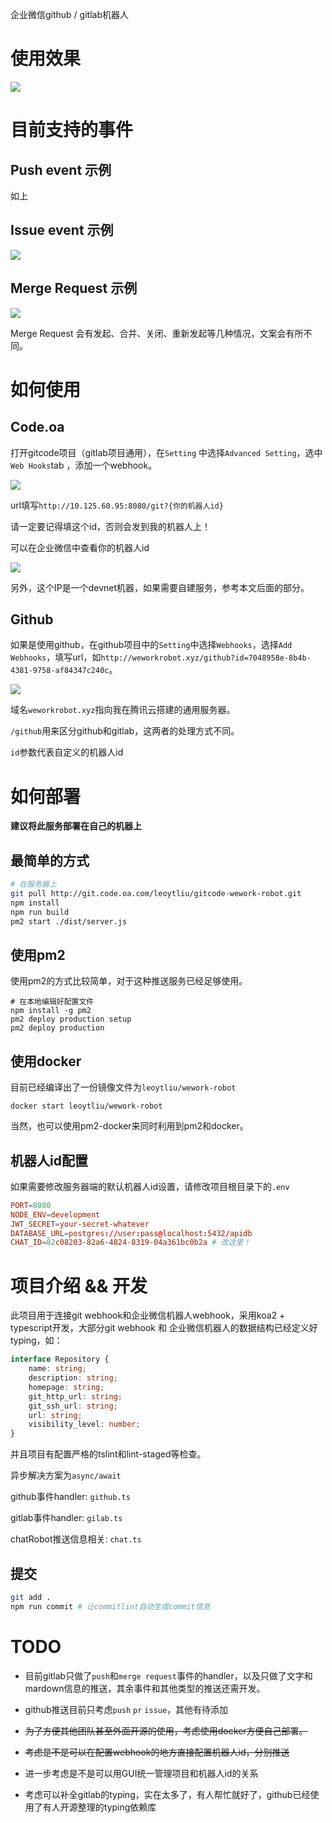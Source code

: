 企业微信github / gitlab机器人

# 使用效果

![](https://tuchuang-1251767583.cos.ap-guangzhou.myqcloud.com/push-demo2.png)

# 目前支持的事件
## Push event 示例

如上

## Issue event 示例

![](https://tuchuang-1251767583.cos.ap-guangzhou.myqcloud.com/git-robot/issue2.png)

## Merge Request 示例

![](https://tuchuang-1251767583.cos.ap-guangzhou.myqcloud.com/git-robot/mr2.png)

Merge Request 会有发起、合并、关闭、重新发起等几种情况，文案会有所不同。

# 如何使用

## Code.oa

打开gitcode项目（gitlab项目通用），在`Setting` 中选择`Advanced Setting`，选中`Web Hooks`tab ，添加一个webhook。

![](https://tuchuang-1251767583.cos.ap-guangzhou.myqcloud.com/git-robot/mr.png?q-sign-algorithm=sha1&q-ak=AKID3YCCXEKbGk6HXgtTPRJ1w23hRFvg3Ocz&q-sign-time=1556117828;1556118728&q-key-time=1556117828;1556118728&q-header-list=&q-url-param-list=&q-signature=c25eabb7684f485ab28955a9f6d17ca23e1ec5e6)

url填写`http://10.125.60.95:8080/git?{你的机器人id}`

请一定要记得填这个id，否则会发到我的机器人上！

可以在企业微信中查看你的机器人id

![](https://tuchuang-1251767583.cos.ap-guangzhou.myqcloud.com/wework-demo.jpg)

另外，这个IP是一个devnet机器，如果需要自建服务，参考本文后面的部分。

## Github

如果是使用github，在github项目中的`Setting`中选择`Webhooks`，选择`Add Webhooks`，填写url，如`http://weworkrobot.xyz/github?id=7048958e-8b4b-4381-9758-af84347c240c`。

![](https://tuchuang-1251767583.cos.ap-guangzhou.myqcloud.com/github-demo.png)

域名`weworkrobot.xyz`指向我在腾讯云搭建的通用服务器。

`/github`用来区分github和gitlab，这两者的处理方式不同。

`id`参数代表自定义的机器人id


# 如何部署

**建议将此服务部署在自己的机器上**

## 最简单的方式

```bash
# 在服务器上
git pull http://git.code.oa.com/leoytliu/gitcode-wework-robot.git
npm install
npm run build
pm2 start ./dist/server.js
```

## 使用pm2

使用pm2的方式比较简单，对于这种推送服务已经足够使用。

```shell
# 在本地编辑好配置文件
npm install -g pm2
pm2 deploy production setup
pm2 deploy production
```

## 使用docker

目前已经编译出了一份镜像文件为`leoytliu/wework-robot`
```
docker start leoytliu/wework-robot
```
当然，也可以使用pm2-docker来同时利用到pm2和docker。



## 机器人id配置

如果需要修改服务器端的默认机器人id设置，请修改项目根目录下的`.env`

```conf
PORT=8080
NODE_ENV=development
JWT_SECRET=your-secret-whatever
DATABASE_URL=postgres://user:pass@localhost:5432/apidb
CHAT_ID=82c08203-82a6-4824-8319-04a361bc0b2a # 改这里！
```
# 项目介绍 && 开发

此项目用于连接git webhook和企业微信机器人webhook，采用koa2 + typescript开发，大部分git webhook 和 企业微信机器人的数据结构已经定义好typing，如：

```typescript
interface Repository {
    name: string;
    description: string;
    homepage: string;
    git_http_url: string;
    git_ssh_url: string;
    url: string;
    visibility_level: number;
}
```

并且项目有配置严格的tslint和lint-staged等检查。

异步解决方案为`async/await`

github事件handler: `github.ts`

gitlab事件handler: `gilab.ts`

chatRobot推送信息相关: `chat.ts`

## 提交

```bash
git add .
npm run commit # 让commitlint自动生成commit信息
```

# TODO

* 目前gitlab只做了`push`和`merge request`事件的handler，以及只做了文字和mardown信息的推送，其余事件和其他类型的推送还需开发。

* github推送目前只考虑`push` `pr` `issue`，其他有待添加

* ~~为了方便其他团队甚至外面开源的使用，考虑使用docker方便自己部署。~~

* ~~考虑是不是可以在配置webhook的地方直接配置机器人id，分别推送~~

* 进一步考虑是不是可以用GUI统一管理项目和机器人id的关系

* 考虑可以补全gitlab的typing，实在太多了，有人帮忙就好了，github已经使用了有人开源整理的typing依赖库
